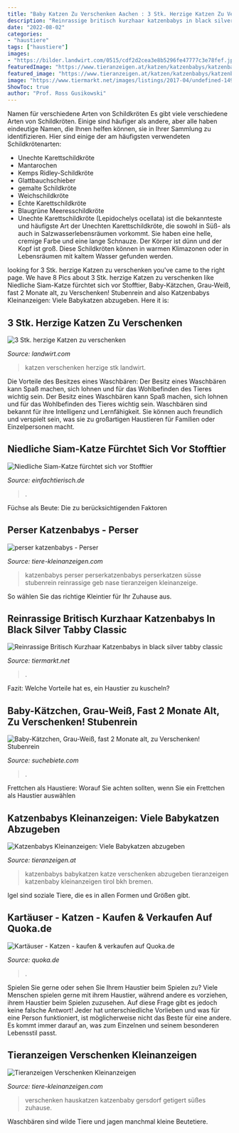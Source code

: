 ```yaml
---
title: "Baby Katzen Zu Verschenken Aachen : 3 Stk. Herzige Katzen Zu Verschenken"
description: "Reinrassige britisch kurzhaar katzenbabys in black silver tabby classic"
date: "2022-08-02"
categories:
- "haustiere"
tags: ["haustiere"]
images:
- "https://bilder.landwirt.com/0515/cdf2d2cea3e8b5296fe47777c3e78fef.jpg"
featuredImage: "https://www.tieranzeigen.at/katzen/katzenbabys/katzenbabys.jpg"
featured_image: "https://www.tieranzeigen.at/katzen/katzenbabys/katzenbabys.jpg"
image: "https://www.tiermarkt.net/images/listings/2017-04/undefined-1493192369-880-e.jpg"
ShowToc: true
author: "Prof. Ross Gusikowski"
---
```



Namen für verschiedene Arten von Schildkröten
Es gibt viele verschiedene Arten von Schildkröten. Einige sind häufiger als andere, aber alle haben eindeutige Namen, die Ihnen helfen können, sie in Ihrer Sammlung zu identifizieren. Hier sind einige der am häufigsten verwendeten Schildkrötenarten:
- Unechte Karettschildkröte
- Mantarochen
- Kemps Ridley-Schildkröte
- Glattbauchschieber
- gemalte Schildkröte
- Weichschildkröte
- Echte Karettschildkröte
- Blaugrüne Meeresschildkröte
 - Unechte Karettschildkröte (Lepidochelys ocellata) ist die bekannteste und häufigste Art der Unechten Karettschildkröte, die sowohl in Süß- als auch in Salzwasserlebensräumen vorkommt. Sie haben eine helle, cremige Farbe und eine lange Schnauze. Der Körper ist dünn und der Kopf ist groß. Diese Schildkröten können in warmen Klimazonen oder in Lebensräumen mit kaltem Wasser gefunden werden.

	

		
looking for 3 Stk. herzige Katzen zu verschenken you've came to the right page. We have 8 Pics about 3 Stk. herzige Katzen zu verschenken like Niedliche Siam-Katze fürchtet sich vor Stofftier, Baby-Kätzchen, Grau-Weiß, fast 2 Monate alt, zu Verschenken! Stubenrein and also Katzenbabys Kleinanzeigen: Viele Babykatzen abzugeben. Here it is:
		
    
## 3 Stk. Herzige Katzen Zu Verschenken

<img loading=lazy src="https://bilder.landwirt.com/0515/cdf2d2cea3e8b5296fe47777c3e78fef.jpg" onerror="this.onerror=null;this.src='https://tse4.mm.bing.net/th?id=OIP.f4-DyypPed0rqa2HcUy3vwHaEK&amp;pid=15.1';" alt="3 Stk. herzige Katzen zu verschenken">

_Source: landwirt.com_

>katzen verschenken herzige stk landwirt. 

	

Die Vorteile des Besitzes eines Waschbären: Der Besitz eines Waschbären kann Spaß machen, sich lohnen und für das Wohlbefinden des Tieres wichtig sein.
Der Besitz eines Waschbären kann Spaß machen, sich lohnen und für das Wohlbefinden des Tieres wichtig sein. Waschbären sind bekannt für ihre Intelligenz und Lernfähigkeit. Sie können auch freundlich und verspielt sein, was sie zu großartigen Haustieren für Familien oder Einzelpersonen macht.

    
## Niedliche Siam-Katze Fürchtet Sich Vor Stofftier

<img loading=lazy src="https://einfachtierisch.de/media/cache/resolve/seo_social_image_filter/cms/2013/04/Siam-Katzenbaby-Sofa.jpg" onerror="this.onerror=null;this.src='https://tse1.mm.bing.net/th?id=OIP.UciQvH0ZG2IcmPAR6UVcugHaFj&amp;pid=15.1';" alt="Niedliche Siam-Katze fürchtet sich vor Stofftier">

_Source: einfachtierisch.de_

>. 

	

Füchse als Beute: Die zu berücksichtigenden Faktoren

    
## Perser Katzenbabys - Perser

<img loading=lazy src="https://tiere-kleinanzeigen.com/export/20110506094958.jpg" onerror="this.onerror=null;this.src='https://tse4.mm.bing.net/th?id=OIP.TzRelAZBfH_K-Y_EdzduxAHaFj&amp;pid=15.1';" alt="perser katzenbabys - Perser">

_Source: tiere-kleinanzeigen.com_

>katzenbabys perser perserkatzenbabys perserkatzen süsse stubenrein reinrassige geb nase tieranzeigen kleinanzeige. 

	

So wählen Sie das richtige Kleintier für Ihr Zuhause aus.

    
## Reinrassige Britisch Kurzhaar Katzenbabys In Black Silver Tabby Classic

<img loading=lazy src="https://www.tiermarkt.net/images/listings/2017-04/undefined-1493192369-880-e.jpg" onerror="this.onerror=null;this.src='https://tse2.mm.bing.net/th?id=OIP.N608faVk6QxD_9X6OgSh4AHaEK&amp;pid=15.1';" alt="Reinrassige Britisch Kurzhaar Katzenbabys in black silver tabby classic">

_Source: tiermarkt.net_

>. 

	

Fazit: Welche Vorteile hat es, ein Haustier zu kuscheln?

    
## Baby-Kätzchen, Grau-Weiß, Fast 2 Monate Alt, Zu Verschenken! Stubenrein

<img loading=lazy src="http://xpic.suchebiete.com/bild_Baby-Kaetzchen_Grau-Weiss_fast-2-Monate-alt_Verschenken-Stubenrein,5589047,280,0,0,200.jpg" onerror="this.onerror=null;this.src='https://tse2.mm.bing.net/th?id=OIP.CjVRAJHKp_8BywSH9dK4XgAAAA&amp;pid=15.1';" alt="Baby-Kätzchen, Grau-Weiß, fast 2 Monate alt, zu Verschenken! Stubenrein">

_Source: suchebiete.com_

>. 

	

Frettchen als Haustiere: Worauf Sie achten sollten, wenn Sie ein Frettchen als Haustier auswählen

    
## Katzenbabys Kleinanzeigen: Viele Babykatzen Abzugeben

<img loading=lazy src="https://www.tieranzeigen.at/katzen/katzenbabys/katzenbabys.jpg" onerror="this.onerror=null;this.src='https://tse4.mm.bing.net/th?id=OIP.j3EzmvrkE5PtcKMneJdMjQHaFj&amp;pid=15.1';" alt="Katzenbabys Kleinanzeigen: Viele Babykatzen abzugeben">

_Source: tieranzeigen.at_

>katzenbabys babykatzen katze verschenken abzugeben tieranzeigen katzenbaby kleinanzeigen tirol bkh bremen. 

	

Igel sind soziale Tiere, die es in allen Formen und Größen gibt.

    
## Kartäuser - Katzen - Kaufen &amp; Verkaufen Auf Quoka.de

<img loading=lazy src="https://bild8.qimage.de/kartaeuser-katzen-baby-foto-bild-r113268448.jpg" onerror="this.onerror=null;this.src='https://tse1.mm.bing.net/th?id=OIP.0j9NppzzkDJtKi6h2jaAwgAAAA&amp;pid=15.1';" alt="Kartäuser - Katzen - kaufen &amp; verkaufen auf Quoka.de">

_Source: quoka.de_

>. 

	

Spielen Sie gerne oder sehen Sie Ihrem Haustier beim Spielen zu?
Viele Menschen spielen gerne mit ihrem Haustier, während andere es vorziehen, ihrem Haustier beim Spielen zuzusehen. Auf diese Frage gibt es jedoch keine falsche Antwort! Jeder hat unterschiedliche Vorlieben und was für eine Person funktioniert, ist möglicherweise nicht das Beste für eine andere. Es kommt immer darauf an, was zum Einzelnen und seinem besonderen Lebensstil passt.

    
## Tieranzeigen Verschenken Kleinanzeigen

<img loading=lazy src="https://www.tiere-kleinanzeigen.com/export/20110711204607.jpg" onerror="this.onerror=null;this.src='https://tse4.mm.bing.net/th?id=OIP.hpZp4p1NHnyr158mmRatuQHaFj&amp;pid=15.1';" alt="Tieranzeigen Verschenken Kleinanzeigen">

_Source: tiere-kleinanzeigen.com_

>verschenken hauskatzen katzenbaby gersdorf getigert süßes zuhause. 

	

Waschbären sind wilde Tiere und jagen manchmal kleine Beutetiere.

